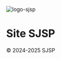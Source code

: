 ![logo-sjsp](https://cdn.discordapp.com/icons/1311357313000407070/088bfca09d67e690bcaf7ea636a2419b.webp?size=96)
# Site SJSP
© 2024-2025 SJSP
